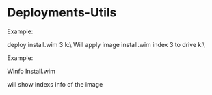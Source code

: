 # Deployments-Utils
Example:

deploy install.wim 3 k:\\
Will apply image install.wim index 3 to drive k:\

Example:

Winfo Install.wim

will show indexs info of the image  
